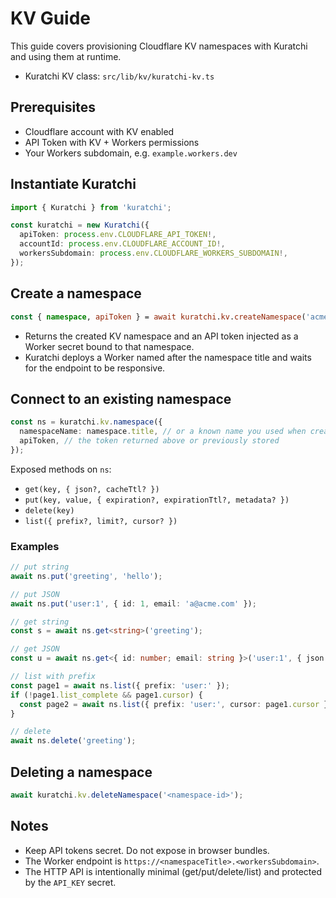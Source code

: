 # KV Guide

This guide covers provisioning Cloudflare KV namespaces with Kuratchi and using them at runtime.

- Kuratchi KV class: `src/lib/kv/kuratchi-kv.ts`

## Prerequisites

- Cloudflare account with KV enabled
- API Token with KV + Workers permissions
- Your Workers subdomain, e.g. `example.workers.dev`

## Instantiate Kuratchi

```ts
import { Kuratchi } from 'kuratchi';

const kuratchi = new Kuratchi({
  apiToken: process.env.CLOUDFLARE_API_TOKEN!,
  accountId: process.env.CLOUDFLARE_ACCOUNT_ID!,
  workersSubdomain: process.env.CLOUDFLARE_WORKERS_SUBDOMAIN!,
});
```

## Create a namespace

```ts
const { namespace, apiToken } = await kuratchi.kv.createNamespace('acme-kv');
```

- Returns the created KV namespace and an API token injected as a Worker secret bound to that namespace.
- Kuratchi deploys a Worker named after the namespace title and waits for the endpoint to be responsive.

## Connect to an existing namespace

```ts
const ns = kuratchi.kv.namespace({
  namespaceName: namespace.title, // or a known name you used when creating
  apiToken, // the token returned above or previously stored
});
```

Exposed methods on `ns`:
- `get(key, { json?, cacheTtl? })`
- `put(key, value, { expiration?, expirationTtl?, metadata? })`
- `delete(key)`
- `list({ prefix?, limit?, cursor? })`

### Examples

```ts
// put string
await ns.put('greeting', 'hello');

// put JSON
await ns.put('user:1', { id: 1, email: 'a@acme.com' });

// get string
const s = await ns.get<string>('greeting');

// get JSON
const u = await ns.get<{ id: number; email: string }>('user:1', { json: true });

// list with prefix
const page1 = await ns.list({ prefix: 'user:' });
if (!page1.list_complete && page1.cursor) {
  const page2 = await ns.list({ prefix: 'user:', cursor: page1.cursor });
}

// delete
await ns.delete('greeting');
```

## Deleting a namespace

```ts
await kuratchi.kv.deleteNamespace('<namespace-id>');
```

## Notes
- Keep API tokens secret. Do not expose in browser bundles.
- The Worker endpoint is `https://<namespaceTitle>.<workersSubdomain>`.
- The HTTP API is intentionally minimal (get/put/delete/list) and protected by the `API_KEY` secret.
